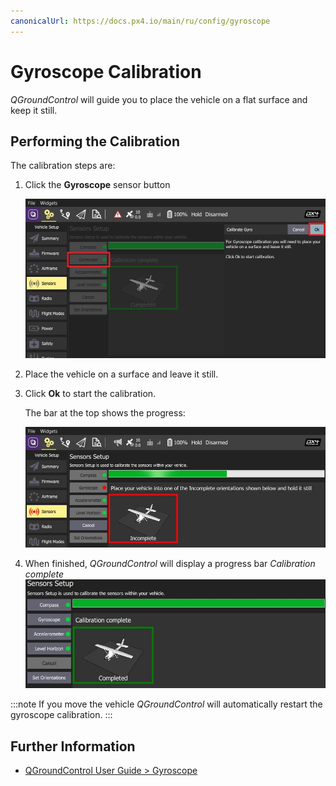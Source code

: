 ```yaml
---
canonicalUrl: https://docs.px4.io/main/ru/config/gyroscope
---
```


# Gyroscope Calibration

*QGroundControl* will guide you to place the vehicle on a flat surface and keep it still.

## Performing the Calibration

The calibration steps are:

1. Click the **Gyroscope** sensor button

   ![Select Gyroscope calibration PX4](../../assets/qgc/setup/sensor/gyroscope_calibrate_px4.jpg)
1. Place the vehicle on a surface and leave it still.
1. Click **Ok** to start the calibration.

   The bar at the top shows the progress:

   ![Gyro calibration in progress on PX4](../../assets/qgc/setup/sensor/gyroscope_calibrate_progress_px4.jpg)
1. When finished, *QGroundControl* will display a progress bar *Calibration complete* ![Gyro calibration complete on PX4](../../assets/qgc/setup/sensor/gyroscope_calibrate_complete_px4.jpg)

:::note
If you move the vehicle *QGroundControl* will automatically restart the gyroscope calibration.
:::


## Further Information

* [QGroundControl User Guide > Gyroscope](https://docs.qgroundcontrol.com/master/en/SetupView/sensors_px4.html#gyroscope)
